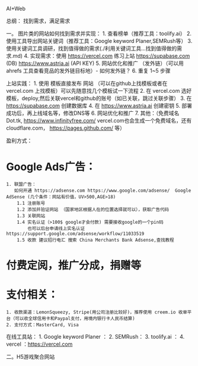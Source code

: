 AI+Web

总纲：
	找到需求，满足需求

一。
图片类的网站如何找到需求并实现：
	1. 查看榜单（推荐工具：toolify.ai）
	2. 使用工具导出网站关键词（推荐工具：Google keyword Planer,SEMRush等）
	3. 使用关键词工具调研，找到值得做的需求(./利用关键词工具...找到值得做的需求.md)
	4. 实现需求：使用 https://vercel.com 练习上站 https://supabase.com (DB) https://www.astria.ai (API KEY)
	5. 网站优化和推广 （发外链）（可以用 ahrefs 工具查看竞品的发外链目标地）- 如何发外链？
	6. 重复 1~5 步骤
	

上站实践：
	1. 使用 模板直接发布 网站 （可以在github上找模板或者在 vercel.com 上找模板）可以先随意找几个模板试一下流程
	2. 在 vercel.com 选好模板，deploy,然后关联vercel和github的账号（如已关联，跳过关联步骤）
	3. 在 https://supabase.com 创建数据库
	4. 在 https://www.astria.ai  创建密钥
	5. 部署成功后，再上线域名等，修改DNS等
	6. 网站优化和推广
	7. 其他：（免费域名 Dot.tk, https://www.infinityfree.com/  vercel.com也会生成一个免费域名，还有cloudflare.com， https://pages.github.com/ 等）


盈利方式：
 # Google Ads广告：

	1. 联盟广告： 
	   如何开通 https://adsense.com https://www.google.com/adsense/  Google AdSense (几个条件：网站有价值，UV>500,AGE>18)
		1.1 注册账号
		1.2 添加并验证网站 （国家地区根据人在的位置选择就可以），获取广告代码
		1.3 关联网站
		1.4 实名认证（>100$ google才会付款) 需要接收google的一个pin码
			也可以后台申请线上实名认证 https://support.google.com/adsense/workflow/11033519
		1.5 收款 建议招行电汇 搜索 China Merchants Bank Adsense,查找教程
 # 付费定阅，推广分成，捐赠等
 # 支付相关：
	1. 收款渠道：LemonSqueezy, Stripe(用公司注册比较好)，推荐使用 creem.io 收单平台（可以收全球信用卡和Paypal支付，用境内银行卡人民币结算)
	2. 支付方式：MasterCard, Visa


在线工具站：
	1. Google keyword Planer ： 
	2. SEMRush：
	3. toolify.ai ：
	4. vercel ：https://vercel.com

二。H5游戏聚合网站